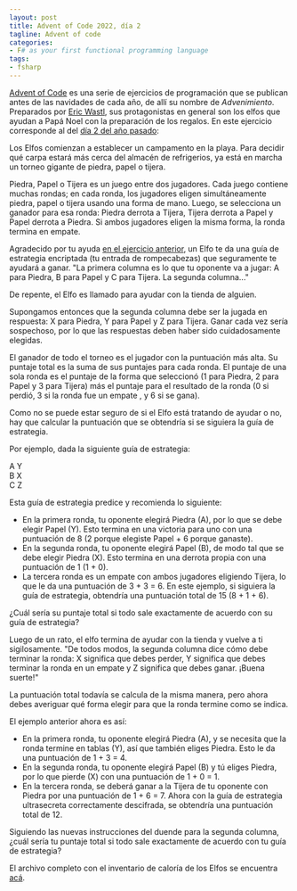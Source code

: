 ```yaml
---
layout: post
title: Advent of Code 2022, día 2 
tagline: Advent of code  
categories: 
- F# as your first functional programming language
tags:
- fsharp
---
```




[Advent of Code](https://adventofcode.com/2022/about) es una serie de ejercicios de programación que se publican antes de las navidades de cada año, de allí su 
nombre de _Advenimiento_. Preparados por [Eric Wastl](https://twitter.com/ericwastl), sus protagonistas en general son los elfos que ayudan a Papá Noel con 
la preparación de los regalos. En este ejercicio corresponde al  del [día 2 del año pasado](https://adventofcode.com/2022/day/2):

Los Elfos comienzan a establecer un campamento en la playa. Para decidir qué carpa estará más cerca del almacén de refrigerios, ya está en marcha un torneo gigante de piedra, papel o tijera.

Piedra, Papel o Tijera es un juego entre dos jugadores. Cada juego contiene muchas rondas; en cada ronda, los jugadores eligen simultáneamente piedra, papel o tijera usando una forma de mano. Luego, se selecciona un ganador para esa ronda: Piedra derrota a Tijera, Tijera derrota a Papel y Papel derrota a Piedra. Si ambos jugadores eligen la misma forma, la ronda termina en empate.

Agradecido por tu ayuda [en el ejercicio anterior](https://ibprogramacionavanzada.github.io/fsharp/63_Exercises/), un Elfo te da una guía de estrategia encriptada (tu entrada de rompecabezas)  que seguramente te ayudará a ganar. "La primera columna es lo que tu oponente va a jugar: A para Piedra, B para Papel y C para Tijera. La segunda columna..." 

De repente, el Elfo es llamado para ayudar con la tienda de alguien.

Supongamos entonces que la segunda columna debe ser la jugada en respuesta: X para Piedra, Y para Papel y Z para Tijera. Ganar cada vez sería sospechoso, por lo que las respuestas deben haber sido cuidadosamente elegidas.

El ganador de todo el torneo es el jugador con la puntuación más alta. Su puntaje total es la suma de sus puntajes para cada ronda. El puntaje de una sola ronda es el puntaje de la forma que seleccionó (1 para Piedra, 2 para Papel y 3 para Tijera) más el puntaje para el resultado de la ronda (0 si perdió, 3 si la ronda fue un empate , y 6 si se gana).

Como no se puede estar seguro de si el Elfo está tratando de ayudar o no, hay que calcular la puntuación que se obtendría si se siguiera la guía de estrategia.

Por ejemplo, dada la siguiente guía de estrategia:

A Y  
B X  
C Z  

Esta guía de estrategia predice y recomienda lo siguiente:

- En la primera ronda, tu oponente elegirá Piedra (A), por lo que se debe elegir Papel (Y). Esto termina en una victoria para uno con una puntuación de 8 (2 porque elegiste Papel + 6 porque ganaste).
- En la segunda ronda, tu oponente elegirá Papel (B), de modo tal que se debe elegir Piedra (X). Esto termina en una derrota propia con una puntuación de 1 (1 + 0).
- La tercera ronda es un empate con ambos jugadores eligiendo Tijera, lo que le da una puntuación de 3 + 3 = 6.
En este ejemplo, si siguiera la guía de estrategia, obtendría una puntuación total de 15 (8 + 1 + 6).

¿Cuál sería su puntaje total si todo sale exactamente de acuerdo con su guía de estrategia?

Luego de un rato, el elfo termina de ayudar con la tienda y vuelve a ti sigilosamente. "De todos modos, la segunda columna dice cómo debe terminar la ronda: X significa que debes perder, Y significa que debes terminar la ronda en un empate y Z significa que debes ganar. ¡Buena suerte!"

La puntuación total todavía se calcula de la misma manera, pero ahora debes averiguar qué forma elegir para que la ronda termine como se indica.

El ejemplo anterior ahora es así:

- En la primera ronda, tu oponente elegirá Piedra (A), y se necesita que la ronda termine en tablas (Y), así que también eliges Piedra. Esto le da una puntuación de 1 + 3 = 4.
- En la segunda ronda, tu oponente elegirá Papel (B) y tú eliges Piedra, por lo que pierde (X) con una puntuación de 1 + 0 = 1.
- En la tercera ronda, se deberá ganar a la Tijera de tu oponente con Piedra por una puntuación de 1 + 6 = 7.
Ahora con la guía de estrategia ultrasecreta correctamente descifrada, se obtendría una puntuación total de 12.

Siguiendo las nuevas instrucciones del duende para la segunda columna, ¿cuál sería tu puntaje total si todo sale exactamente de acuerdo con tu guía de estrategia?

El archivo completo con el inventario de caloría de los Elfos se encuentra [acá](https://github.com/IBProgramacionAvanzada/IBProgramacionAvanzada.github.io/tree/master/assets/day2.input).


